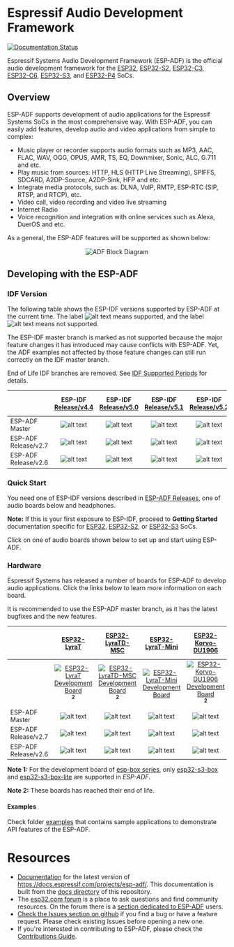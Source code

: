 # Espressif Audio Development Framework

[![Documentation Status](https://readthedocs.com/projects/espressif-esp-adf/badge/?version=latest)](https://docs.espressif.com/projects/esp-adf/en/latest/?badge=latest)

Espressif Systems Audio Development Framework (ESP-ADF) is the official audio development framework for the [ESP32](https://espressif.com/en/products/hardware/esp32/overview), [ESP32-S2](https://www.espressif.com/en/products/socs/esp32-s2), [ESP32-C3](https://www.espressif.com/en/products/socs/esp32-c3), [ESP32-C6](https://www.espressif.com/en/products/socs/esp32-c6), [ESP32-S3](https://www.espressif.com/en/products/socs/esp32-s3), and [ESP32-P4](https://www.espressif.com/en/products/socs/esp32-p4) SoCs.

## Overview

ESP-ADF supports development of audio applications for the Espressif Systems SoCs in the most comprehensive way. With ESP-ADF, you can easily add features, develop audio and video applications from simple to complex:

- Music player or recorder supports audio formats such as MP3, AAC, FLAC, WAV, OGG, OPUS, AMR, TS, EQ, Downmixer, Sonic, ALC, G.711 and etc.
- Play music from sources: HTTP, HLS (HTTP Live Streaming), SPIFFS, SDCARD, A2DP-Source, A2DP-Sink, HFP and etc.
- Integrate media protocols, such as: DLNA, VoIP, RMTP, ESP-RTC (SIP, RTSP, and RTCP), etc.
- Video call, video recording and video live streaming
- Internet Radio
- Voice recognition and integration with online services such as Alexa, DuerOS and etc.

As a general, the ESP-ADF features will be supported as shown below:

<div align="center"><img src="docs/_static/adf_block_diagram.png" alt ="ADF Block Diagram" align="center" /></div>

## Developing with the ESP-ADF

### IDF Version

The following table shows the ESP-IDF versions supported by ESP-ADF at the current time. The label ![alt text](docs/_static/yes-checkm.png "supported") means supported, and the label ![alt text](docs/_static/no-icon.png) means not supported.

The ESP-IDF master branch is marked as not supported because the major feature changes it has introduced may cause conflicts with ESP-ADF. Yet, the ADF examples not affected by those feature changes can still run correctly on the IDF master branch.

End of Life IDF branches are removed. See [IDF Supported Periods](https://docs.espressif.com/projects/esp-idf/en/latest/esp32/versions.html#support-periods) for details.


|                       | ESP-IDF <br> [Release/v4.4](https://docs.espressif.com/projects/esp-idf/zh_CN/release-v4.4/esp32/versions.html) | ESP-IDF <br> [Release/v5.0](https://docs.espressif.com/projects/esp-idf/zh_CN/release-v5.0/esp32/versions.html) | ESP-IDF <br> [Release/v5.1](https://docs.espressif.com/projects/esp-idf/zh_CN/release-v5.1/esp32/versions.html) |  ESP-IDF <br> [Release/v5.2](https://docs.espressif.com/projects/esp-idf/zh_CN/release-v5.2/esp32/versions.html) |  ESP-IDF <br> [Release/v5.3](https://docs.espressif.com/projects/esp-idf/zh_CN/release-v5.3/esp32/versions.html) | ESP-IDF <br> [Master](https://docs.espressif.com/projects/esp-idf/zh_CN/latest/esp32/versions.html) |
|:----------- | :---------------------:| :---------------------:|:---------------------: | :---------------------:| :---------------------:| :---------------------:|
| ESP-ADF <br> Master | ![alt text](docs/_static/yes-checkm.png "supported") | ![alt text](docs/_static/yes-checkm.png "supported") | ![alt text](docs/_static/yes-checkm.png "supported") | ![alt text](docs/_static/yes-checkm.png "supported") | ![alt text](docs/_static/yes-checkm.png "supported") | ![alt text](docs/_static/no-icon.png "not supported") |
| ESP-ADF <br> Release/v2.7  | ![alt text](docs/_static/yes-checkm.png "supported") | ![alt text](docs/_static/yes-checkm.png "supported") | ![alt text](docs/_static/yes-checkm.png "supported") | ![alt text](docs/_static/yes-checkm.png "supported") | ![alt text](docs/_static/yes-checkm.png "supported") | ![alt text](docs/_static/no-icon.png "not supported") |
| ESP-ADF <br> Release/v2.6  | ![alt text](docs/_static/yes-checkm.png "supported") | ![alt text](docs/_static/yes-checkm.png "supported")| ![alt text](docs/_static/yes-checkm.png "supported") |![alt text](docs/_static/no-icon.png "not supported") | ![alt text](docs/_static/no-icon.png "not supported") | ![alt text](docs/_static/no-icon.png "not supported") |



### Quick Start

You need one of ESP-IDF versions described in [ESP-ADF Releases](https://github.com/espressif/esp-adf/releases), one of audio boards below and headphones.

**Note:**  If this is your first exposure to ESP-IDF, proceed to **Getting Started** documentation specific for [ESP32](https://docs.espressif.com/projects/esp-idf/en/latest/esp32/get-started/index.html), [ESP32-S2](https://docs.espressif.com/projects/esp-idf/en/latest/esp32s2/get-started/index.html), or [ESP32-S3](https://docs.espressif.com/projects/esp-idf/en/latest/esp32s3/index.html) SoCs.

Click on one of audio boards shown below to set up and start using ESP-ADF.

### Hardware

Espressif Systems has released a number of boards for ESP-ADF to develop audio applications. Click the links below to learn more information on each board.

It is recommended to use the ESP-ADF master branch, as it has the latest bugfixes and the new features.

|                       | [ESP32-LyraT](https://docs.espressif.com/projects/esp-adf/en/latest/get-started/get-started-esp32-lyrat.html) | [ESP32-LyraTD-MSC](https://docs.espressif.com/projects/esp-adf/en/latest/get-started/get-started-esp32-lyratd-msc.html) | [ESP32-LyraT-Mini](https://docs.espressif.com/projects/esp-adf/en/latest/get-started/get-started-esp32-lyrat-mini.html) | [ESP32-Korvo-DU1906](https://docs.espressif.com/projects/esp-adf/en/latest/get-started/get-started-esp32-korvo-du1906.html) | [ESP32-S2-Kaluga-1 Kit](https://docs.espressif.com/projects/esp-idf/en/latest/esp32s2/hw-reference/esp32s2/user-guide-esp32-s2-kaluga-1-kit.html)|[ESP32-S3-Korvo-2](https://docs.espressif.com/projects/esp-adf/en/latest/get-started/user-guide-esp32-s3-korvo-2.html)|[ESP32-C3-Lyra](https://docs.espressif.com/projects/esp-adf/en/latest/design-guide/dev-boards/user-guide-esp32-c3-lyra.html)| [ESP32-S3-Box Serials](https://github.com/espressif/esp-box/tree/master)| [ESP32-P4-function-ev-Board](https://docs.espressif.com/projects/esp-dev-kits/en/latest/esp32p4/esp32-p4-function-ev-board/index.html)| 
|:----------- |:---------------------: | :---------------------:| :---------------------:|:---------------------: | :---------------------:| :---------------------:| :---------------------:| :---------------------:| :---------------------:|
|  |  [<img src="docs/_static/esp32-lyrat-v4.2-side.jpg" width="120" alt ="ESP32-LyraT Development Board" align="center" />](https://docs.espressif.com/projects/esp-adf/en/latest/get-started/get-started-esp32-lyrat.html) <sup> **2** </sup>  |  [<img src="docs/_static/esp32-lyratd-msc-v2.2.jpg" width="120" alt ="ESP32-LyraTD-MSC Development Board" align="center" />](https://docs.espressif.com/projects/esp-adf/en/latest/get-started/get-started-esp32-lyratd-msc.html) <sup> **2** </sup>  |  [<img src="docs/_static/esp32-lyrat-mini-v1.2.png" width="110" alt ="ESP32-LyraT-Mini Development Board" align="center" />](https://docs.espressif.com/projects/esp-adf/en/latest/get-started/get-started-esp32-lyrat-mini.html)  |  [<img src="docs/_static/esp32-korvo-du1906-v1.1.png" width="110" alt ="ESP32-Korvo-DU1906 Development Board" align="center" />](https://docs.espressif.com/projects/esp-adf/en/latest/get-started/get-started-esp32-korvo-du1906.html) <sup> **2** </sup>  |  [<img src="docs/_static/esp32-s2-kaluga-1-kit.png" width="100" alt ="ESP32-LyraT-Mini Development Board" align="center" />](https://docs.espressif.com/projects/esp-idf/en/latest/esp32s2/hw-reference/esp32s2/user-guide-esp32-s2-kaluga-1-kit.html) <sup> **2** </sup> |  [<img src="docs/_static/esp32-s3-korvo-2-v3.0-overview.png" width="120" alt ="ESP32-S3-Korvo-2 Development Board" align="center" />](https://docs.espressif.com/projects/esp-adf/en/latest/get-started/user-guide-esp32-s3-korvo-2.html)  |  [<img src="docs/_static/esp32-c3-lyra-v2.0-small.png" width="120" alt ="ESP32-C3-Lyra Development Board" align="center" />](https://docs.espressif.com/projects/esp-adf/en/latest/design-guide/dev-boards/user-guide-esp32-c3-lyra.html) |  [<img src="docs/_static/esp32_s3_box_3.jpg" width="100" alt ="ESP32-S3-Box Development Board" align="center" />](https://github.com/espressif/esp-box/tree/master) | [<img src="docs/_static/esp32-p4-function-ev-board.jpg" width="100" alt ="" align="center" />](https://docs.espressif.com/projects/esp-dev-kits/en/latest/esp32p4/esp32-p4-function-ev-board/index.html) |
| ESP-ADF Master        | ![alt text](docs/_static/no-icon.png) | ![alt text](docs/_static/no-icon.png)   | ![alt text](docs/_static/yes-checkm.png) | ![alt text](docs/_static/no-icon.png) | ![alt text](docs/_static/no-icon.png) | ![alt text](docs/_static/yes-checkm.png) | ![alt text](docs/_static/yes-checkm.png) | ![alt text](docs/_static/yes-checkm.png) <sup> **1** </sup> | ![alt text](docs/_static/yes-checkm.png) |
| ESP-ADF Release/v2.7  | ![alt text](docs/_static/no-icon.png) | ![alt text](docs/_static/no-icon.png)   | ![alt text](docs/_static/yes-checkm.png) | ![alt text](docs/_static/no-icon.png) | ![alt text](docs/_static/no-icon.png) | ![alt text](docs/_static/yes-checkm.png) | ![alt text](docs/_static/yes-checkm.png) | ![alt text](docs/_static/yes-checkm.png) <sup> **1** </sup> | ![alt text](docs/_static/yes-checkm.png) |
| ESP-ADF Release/v2.6  | ![alt text](docs/_static/yes-checkm.png) | ![alt text](docs/_static/yes-checkm.png)   | ![alt text](docs/_static/yes-checkm.png) | ![alt text](docs/_static/yes-checkm.png) | ![alt text](docs/_static/yes-checkm.png) | ![alt text](docs/_static/yes-checkm.png) | ![alt text](docs/_static/yes-checkm.png) | ![alt text](docs/_static/yes-checkm.png) <sup> **1** </sup> | ![alt text](docs/_static/no-icon.png) |

**Note 1:** For the development board of [esp-box series](https://github.com/espressif/esp-box), only [esp32-s3-box](https://github.com/espressif/esp-box/blob/master/docs/hardware_overview/esp32_s3_box/hardware_overview_for_box.md) and [esp32-s3-box-lite](https://github.com/espressif/esp-box/blob/master/docs/hardware_overview/esp32_s3_box_lite/hardware_overview_for_lite.md) are supported in *ESP-ADF*.

**Note 2:** These boards has reached their end of life.

[supported]: https://img.shields.io/badge/-supported-green "supported"
[not supported]: https://img.shields.io/badge/-not%20supported-orange "not supported"



#### Examples

Check folder [examples](examples) that contains sample applications to demonstrate API features of the ESP-ADF.

# Resources

* [Documentation](https://docs.espressif.com/projects/esp-adf/en/latest/index.html) for the latest version of https://docs.espressif.com/projects/esp-adf/. This documentation is built from the [docs directory](docs) of this repository.
* The [esp32.com forum](https://esp32.com/) is a place to ask questions and find community resources. On the forum there is a [section dedicated to ESP-ADF](https://esp32.com/viewforum.php?f=20) users.
* [Check the Issues section on github](https://github.com/espressif/esp-adf/issues) if you find a bug or have a feature request. Please check existing Issues before opening a new one.
* If you're interested in contributing to ESP-ADF, please check the [Contributions Guide](https://esp-idf.readthedocs.io/en/latest/contribute/index.html).
